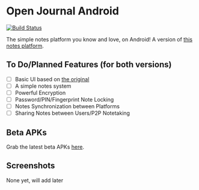 # Open Journal Android
[![Build Status](https://travis-ci.com/zanedb/open-journal-android.svg?token=2seZBxqU82mg9skmxMZY&branch=master)](https://travis-ci.com/zanedb/open-journal-android)

The simple notes platform you know and love, on Android! A version of [this notes platform](https://github.com/openssf/open-journal).
## To Do/Planned Features (for both versions)
- [ ] Basic UI based on [the original](https://github.com/openssf/open-journal)
- [ ] A simple notes system
- [ ] Powerful Encryption
- [ ] Password/PIN/Fingerprint Note Locking
- [ ] Notes Synchronization between Platforms
- [ ] Sharing Notes between Users/P2P Notetaking
## Beta APKs
Grab the latest beta APKs [here](https://github.com/zanedb/open-journal-android/releases).
## Screenshots
None yet, will add later
